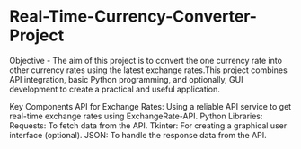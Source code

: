 # Real-Time-Currency-Converter-Project
Objective - The aim of this project  is to convert the one currency rate into other currency rates using the latest exchange rates.This project combines API integration, basic Python programming, and optionally, GUI development to create a practical and useful application.

Key Components
API for Exchange Rates:
Using a reliable API service to get real-time exchange rates using ExchangeRate-API.
Python Libraries:
Requests: To fetch data from the API.
Tkinter: For creating a graphical user interface (optional).
JSON: To handle the response data from the API.

